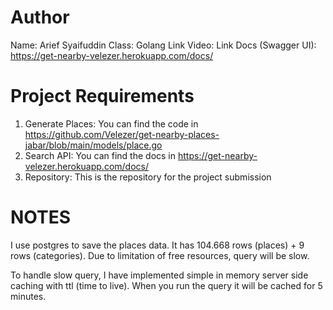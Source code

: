 # Author
Name: Arief Syaifuddin
Class: Golang
Link Video: 
Link Docs (Swagger UI): https://get-nearby-velezer.herokuapp.com/docs/

# Project Requirements
1. Generate Places: You can find the code in https://github.com/Velezer/get-nearby-places-jabar/blob/main/models/place.go
2. Search API: You can find the docs in https://get-nearby-velezer.herokuapp.com/docs/
3. Repository: This is the repository for the project submission

# NOTES
I use postgres to save the places data. It has 104.668 rows (places) + 9 rows (categories).
Due to limitation of free resources, query will be slow.

To handle slow query, I have implemented simple in memory server side caching with ttl (time to live).
When you run the query it will be cached for 5 minutes.
 
